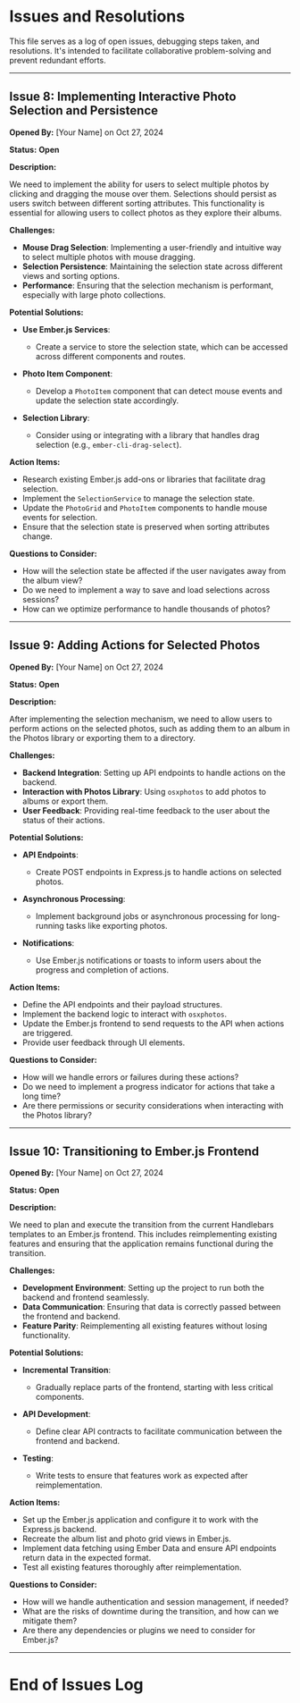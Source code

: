 # Issues and Resolutions

This file serves as a log of open issues, debugging steps taken, and resolutions. It's intended to facilitate collaborative problem-solving and prevent redundant efforts.

---

## Issue 8: Implementing Interactive Photo Selection and Persistence

**Opened By:** [Your Name] on Oct 27, 2024

**Status:** **Open**

**Description:**

We need to implement the ability for users to select multiple photos by clicking and dragging the mouse over them. Selections should persist as users switch between different sorting attributes. This functionality is essential for allowing users to collect photos as they explore their albums.

**Challenges:**

- **Mouse Drag Selection**: Implementing a user-friendly and intuitive way to select multiple photos with mouse dragging.
- **Selection Persistence**: Maintaining the selection state across different views and sorting options.
- **Performance**: Ensuring that the selection mechanism is performant, especially with large photo collections.

**Potential Solutions:**

- **Use Ember.js Services**:

  - Create a service to store the selection state, which can be accessed across different components and routes.

- **Photo Item Component**:

  - Develop a `PhotoItem` component that can detect mouse events and update the selection state accordingly.

- **Selection Library**:

  - Consider using or integrating with a library that handles drag selection (e.g., `ember-cli-drag-select`).

**Action Items:**

- Research existing Ember.js add-ons or libraries that facilitate drag selection.
- Implement the `SelectionService` to manage the selection state.
- Update the `PhotoGrid` and `PhotoItem` components to handle mouse events for selection.
- Ensure that the selection state is preserved when sorting attributes change.

**Questions to Consider:**

- How will the selection state be affected if the user navigates away from the album view?
- Do we need to implement a way to save and load selections across sessions?
- How can we optimize performance to handle thousands of photos?

---

## Issue 9: Adding Actions for Selected Photos

**Opened By:** [Your Name] on Oct 27, 2024

**Status:** **Open**

**Description:**

After implementing the selection mechanism, we need to allow users to perform actions on the selected photos, such as adding them to an album in the Photos library or exporting them to a directory.

**Challenges:**

- **Backend Integration**: Setting up API endpoints to handle actions on the backend.
- **Interaction with Photos Library**: Using `osxphotos` to add photos to albums or export them.
- **User Feedback**: Providing real-time feedback to the user about the status of their actions.

**Potential Solutions:**

- **API Endpoints**:

  - Create POST endpoints in Express.js to handle actions on selected photos.

- **Asynchronous Processing**:

  - Implement background jobs or asynchronous processing for long-running tasks like exporting photos.

- **Notifications**:

  - Use Ember.js notifications or toasts to inform users about the progress and completion of actions.

**Action Items:**

- Define the API endpoints and their payload structures.
- Implement the backend logic to interact with `osxphotos`.
- Update the Ember.js frontend to send requests to the API when actions are triggered.
- Provide user feedback through UI elements.

**Questions to Consider:**

- How will we handle errors or failures during these actions?
- Do we need to implement a progress indicator for actions that take a long time?
- Are there permissions or security considerations when interacting with the Photos library?

---

## Issue 10: Transitioning to Ember.js Frontend

**Opened By:** [Your Name] on Oct 27, 2024

**Status:** **Open**

**Description:**

We need to plan and execute the transition from the current Handlebars templates to an Ember.js frontend. This includes reimplementing existing features and ensuring that the application remains functional during the transition.

**Challenges:**

- **Development Environment**: Setting up the project to run both the backend and frontend seamlessly.
- **Data Communication**: Ensuring that data is correctly passed between the frontend and backend.
- **Feature Parity**: Reimplementing all existing features without losing functionality.

**Potential Solutions:**

- **Incremental Transition**:

  - Gradually replace parts of the frontend, starting with less critical components.

- **API Development**:

  - Define clear API contracts to facilitate communication between the frontend and backend.

- **Testing**:

  - Write tests to ensure that features work as expected after reimplementation.

**Action Items:**

- Set up the Ember.js application and configure it to work with the Express.js backend.
- Recreate the album list and photo grid views in Ember.js.
- Implement data fetching using Ember Data and ensure API endpoints return data in the expected format.
- Test all existing features thoroughly after reimplementation.

**Questions to Consider:**

- How will we handle authentication and session management, if needed?
- What are the risks of downtime during the transition, and how can we mitigate them?
- Are there any dependencies or plugins we need to consider for Ember.js?

---

# End of Issues Log

